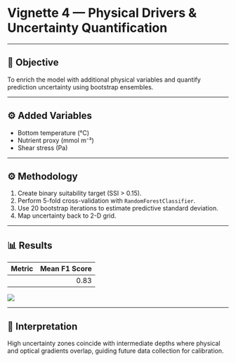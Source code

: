 # Vignette 4 — Physical Drivers & Uncertainty Quantification

---

## 🎯 Objective
To enrich the model with additional physical variables and quantify prediction
uncertainty using bootstrap ensembles.

---

## ⚙️ Added Variables
- Bottom temperature (°C)
- Nutrient proxy (mmol m⁻³)
- Shear stress (Pa)

---

## ⚙️ Methodology
1. Create binary suitability target (SSI > 0.15).
2. Perform 5-fold cross-validation with `RandomForestClassifier`.
3. Use 20 bootstrap iterations to estimate predictive standard deviation.
4. Map uncertainty back to 2-D grid.

---

## 📊 Results

| Metric | Mean F1 Score |
|---------|---------------:|
|                       | 0.83 |

![](../outputs/uncertainty_map.png)

---

## 💬 Interpretation
High uncertainty zones coincide with intermediate depths where physical and
optical gradients overlap, guiding future data collection for calibration.
